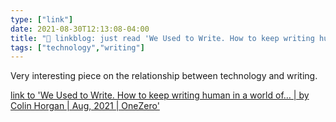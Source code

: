 ```yaml
---
type: ["link"]
date: 2021-08-30T12:13:08-04:00
title: "🔗 linkblog: just read 'We Used to Write. How to keep writing human in a world of… | by Colin Horgan | Aug, 2021 | OneZero'"
tags: ["technology","writing"]
---
```

Very interesting piece on the relationship between technology and writing.
 
[link to 'We Used to Write. How to keep writing human in a world of… | by Colin Horgan | Aug, 2021 | OneZero'](https://onezero.medium.com/we-used-to-write-bfed4d4eefca)
